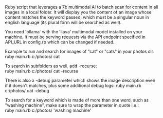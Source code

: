 Ruby script that leverages a 7b multimodal AI to batch scan for content in all images in a local folder. It will display you the content of an image whose content matches the keyword passed, which must be a singular noun in english language (its plural form will be searched as well).

You need 'ollama' with the 'llava' multimodal model installed on your machine.
It must be serving requests via the API endpoint specified in API_URL in config.rb which can be changed if needed.

Example to run and search for images of "cat" or "cats" in your photos dir:  
ruby main.rb c:/photos/ cat  

To search in subfolders as well, add -recurse:  
ruby main.rb c:/photos/ cat -recurse  

There is also a -debug parameter which shows the image description even if it doesn't matches, plus some additional debug logs:
ruby main.rb c:/photos/ cat -debug  

To search for a keyword which is made of more than one word, such as "washing machine", make sure to wrap the parameter in quote i.e.:  
ruby main.rb c:/photos/ 'washing machine'  

